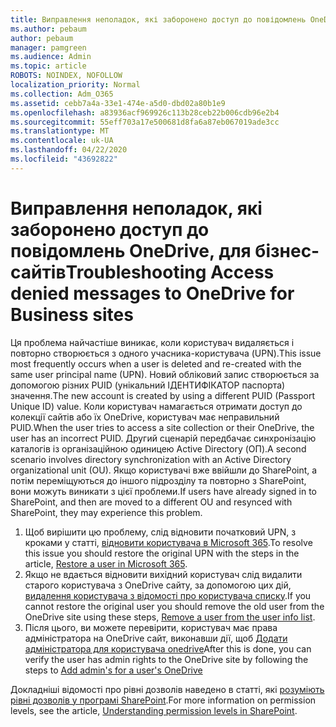 ```yaml
---
title: Виправлення неполадок, які заборонено доступ до повідомлень OneDrive, для бізнес-сайтів
ms.author: pebaum
author: pebaum
manager: pamgreen
ms.audience: Admin
ms.topic: article
ROBOTS: NOINDEX, NOFOLLOW
localization_priority: Normal
ms.collection: Adm_O365
ms.assetid: cebb7a4a-33e1-474e-a5d0-dbd02a80b1e9
ms.openlocfilehash: a83936acf969926c113b28ceb22b006cdb96e2b4
ms.sourcegitcommit: 55eff703a17e500681d8fa6a87eb067019ade3cc
ms.translationtype: MT
ms.contentlocale: uk-UA
ms.lasthandoff: 04/22/2020
ms.locfileid: "43692822"
---
```

# <a name="troubleshooting-access-denied-messages-to-onedrive-for-business-sites"></a><span data-ttu-id="f3325-102">Виправлення неполадок, які заборонено доступ до повідомлень OneDrive, для бізнес-сайтів</span><span class="sxs-lookup"><span data-stu-id="f3325-102">Troubleshooting Access denied messages to OneDrive for Business sites</span></span>

<span data-ttu-id="f3325-103">Ця проблема найчастіше виникає, коли користувач видаляється і повторно створюється з одного учасника-користувача (UPN).</span><span class="sxs-lookup"><span data-stu-id="f3325-103">This issue most frequently occurs when a user is deleted and re-created with the same user principal name (UPN).</span></span> <span data-ttu-id="f3325-104">Новий обліковий запис створюється за допомогою різних PUID (унікальний ІДЕНТИФІКАТОР паспорта) значення.</span><span class="sxs-lookup"><span data-stu-id="f3325-104">The new account is created by using a different PUID (Passport Unique ID) value.</span></span> <span data-ttu-id="f3325-105">Коли користувач намагається отримати доступ до колекції сайтів або їх OneDrive, користувач має неправильний PUID.</span><span class="sxs-lookup"><span data-stu-id="f3325-105">When the user tries to access a site collection or their OneDrive, the user has an incorrect PUID.</span></span> <span data-ttu-id="f3325-106">Другий сценарій передбачає синхронізацію каталогів із організаційною одиницею Active Directory (ОП).</span><span class="sxs-lookup"><span data-stu-id="f3325-106">A second scenario involves directory synchronization with an Active Directory organizational unit (OU).</span></span> <span data-ttu-id="f3325-107">Якщо користувачі вже ввійшли до SharePoint, а потім переміщуються до іншого підрозділу та повторно з SharePoint, вони можуть виникати з цієї проблеми.</span><span class="sxs-lookup"><span data-stu-id="f3325-107">If users have already signed in to SharePoint, and then are moved to a different OU and resynced with SharePoint, they may experience this problem.</span></span>

1. <span data-ttu-id="f3325-108">Щоб вирішити цю проблему, слід відновити початковий UPN, з кроками у статті, [відновити користувача в Microsoft 365](https://docs.microsoft.com/office365/admin/add-users/restore-user?view=o365-worldwide).</span><span class="sxs-lookup"><span data-stu-id="f3325-108">To resolve this issue you should restore the original UPN with the steps in the article, [Restore a user in Microsoft 365](https://docs.microsoft.com/office365/admin/add-users/restore-user?view=o365-worldwide).</span></span>
2. <span data-ttu-id="f3325-109">Якщо не вдається відновити вихідний користувач слід видалити старого користувача з OneDrive сайту, за допомогою цих дій, [видалення користувача з відомості про користувача списку]().</span><span class="sxs-lookup"><span data-stu-id="f3325-109">If you cannot restore the original user you should remove the old user from the OneDrive site using these steps, [Remove a user from the user info list]().</span></span> 
3. <span data-ttu-id="f3325-110">Після цього, ви можете перевірити, користувач має права адміністратора на OneDrive сайт, виконавши дії, щоб [Додати адміністратора для користувача onedrive](https://docs.microsoft.com/sharepoint/manage-user-profiles)</span><span class="sxs-lookup"><span data-stu-id="f3325-110">After this is done, you can verify the user has admin rights to the OneDrive site by following the steps to [Add admin's for a user's OneDrive](https://docs.microsoft.com/sharepoint/manage-user-profiles)</span></span>

<span data-ttu-id="f3325-111">Докладніші відомості про рівні дозволів наведено в статті, які [розуміють рівні дозволів у програмі SharePoint](https://docs.microsoft.com/sharepoint/understanding-permission-levels).</span><span class="sxs-lookup"><span data-stu-id="f3325-111">For more information on permission levels, see the article, [Understanding permission levels in SharePoint](https://docs.microsoft.com/sharepoint/understanding-permission-levels).</span></span>
